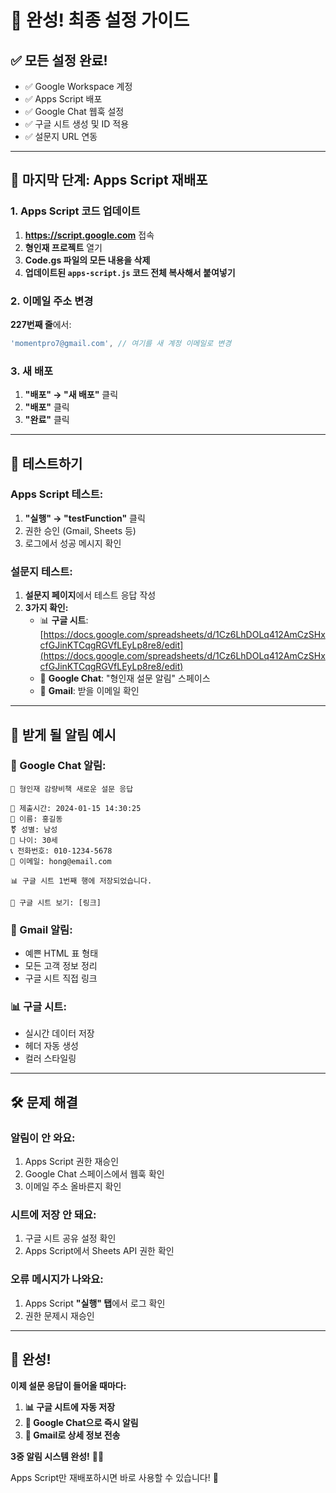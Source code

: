 # 🎉 완성! 최종 설정 가이드

## ✅ **모든 설정 완료!**
- ✅ Google Workspace 계정
- ✅ Apps Script 배포
- ✅ Google Chat 웹훅 설정
- ✅ 구글 시트 생성 및 ID 적용
- ✅ 설문지 URL 연동

---

## 🚀 **마지막 단계: Apps Script 재배포**

### **1. Apps Script 코드 업데이트**
1. **https://script.google.com** 접속
2. **형인재 프로젝트** 열기
3. **Code.gs 파일의 모든 내용을 삭제**
4. **업데이트된 `apps-script.js` 코드 전체 복사해서 붙여넣기**

### **2. 이메일 주소 변경**
**227번째 줄**에서:
```javascript
'momentpro7@gmail.com', // 여기를 새 계정 이메일로 변경
```

### **3. 새 배포**
1. **"배포" → "새 배포"** 클릭
2. **"배포"** 클릭
3. **"완료"** 클릭

---

## 🧪 **테스트하기**

### **Apps Script 테스트:**
1. **"실행" → "testFunction"** 클릭
2. 권한 승인 (Gmail, Sheets 등)
3. 로그에서 성공 메시지 확인

### **설문지 테스트:**
1. **설문지 페이지**에서 테스트 응답 작성
2. **3가지 확인:**
   - 📊 **구글 시트**: [https://docs.google.com/spreadsheets/d/1Cz6LhDOLq412AmCzSHxcfGJinKTCqgRGVfLEyLp8re8/edit](https://docs.google.com/spreadsheets/d/1Cz6LhDOLq412AmCzSHxcfGJinKTCqgRGVfLEyLp8re8/edit)
   - 💬 **Google Chat**: "형인재 설문 알림" 스페이스
   - 📧 **Gmail**: 받을 이메일 확인

---

## 🎯 **받게 될 알림 예시**

### **📱 Google Chat 알림:**
```
🏥 형인재 감량비책 새로운 설문 응답

📅 제출시간: 2024-01-15 14:30:25
👤 이름: 홍길동
⚧️ 성별: 남성  
🎂 나이: 30세
📞 전화번호: 010-1234-5678
📧 이메일: hong@email.com

📊 구글 시트 1번째 행에 저장되었습니다.

🔗 구글 시트 보기: [링크]
```

### **📧 Gmail 알림:**
- 예쁜 HTML 표 형태
- 모든 고객 정보 정리
- 구글 시트 직접 링크

### **📊 구글 시트:**
- 실시간 데이터 저장
- 헤더 자동 생성
- 컬러 스타일링

---

## 🛠️ **문제 해결**

### **알림이 안 와요:**
1. Apps Script 권한 재승인
2. Google Chat 스페이스에서 웹훅 확인
3. 이메일 주소 올바른지 확인

### **시트에 저장 안 돼요:**
1. 구글 시트 공유 설정 확인
2. Apps Script에서 Sheets API 권한 확인

### **오류 메시지가 나와요:**
1. Apps Script **"실행" 탭**에서 로그 확인
2. 권한 문제시 재승인

---

## 🎉 **완성!**

**이제 설문 응답이 들어올 때마다:**
1. **📊 구글 시트에 자동 저장**
2. **💬 Google Chat으로 즉시 알림**
3. **📧 Gmail로 상세 정보 전송**

**3중 알림 시스템 완성!** 🚀✨

Apps Script만 재배포하시면 바로 사용할 수 있습니다! 💪
